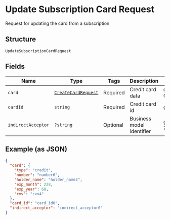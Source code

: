 
# Update Subscription Card Request

Request for updating the card from a subscription

## Structure

`UpdateSubscriptionCardRequest`

## Fields

| Name | Type | Tags | Description | Getter | Setter |
|  --- | --- | --- | --- | --- | --- |
| `card` | [`CreateCardRequest`](../../doc/models/create-card-request.md) | Required | Credit card data | getCard(): CreateCardRequest | setCard(CreateCardRequest card): void |
| `cardId` | `string` | Required | Credit card id | getCardId(): string | setCardId(string cardId): void |
| `indirectAcceptor` | `?string` | Optional | Business model identifier | getIndirectAcceptor(): ?string | setIndirectAcceptor(?string indirectAcceptor): void |

## Example (as JSON)

```json
{
  "card": {
    "type": "credit",
    "number": "number6",
    "holder_name": "holder_name2",
    "exp_month": 228,
    "exp_year": 68,
    "cvv": "cvv4"
  },
  "card_id": "card_id0",
  "indirect_acceptor": "indirect_acceptor0"
}
```

